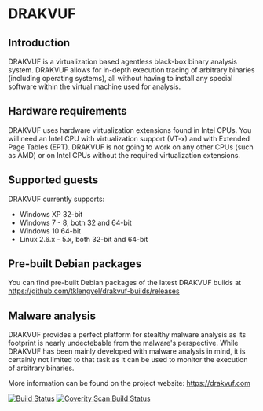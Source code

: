 DRAKVUF
=======

Introduction
------

DRAKVUF is a virtualization based agentless black-box binary analysis system. DRAKVUF
allows for in-depth execution tracing of arbitrary binaries (including operating
systems), all without having to install any special software within the virtual machine
used for analysis.

Hardware requirements
------

DRAKVUF uses hardware virtualization extensions found in Intel CPUs. You will need an
Intel CPU with virtualization support (VT-x) and with Extended Page Tables (EPT). DRAKVUF
 is not going to work on any other CPUs (such as AMD) or on Intel CPUs without the
required virtualization extensions.

Supported guests
------

DRAKVUF currently supports:
 - Windows XP 32-bit
 - Windows 7 - 8, both 32 and 64-bit
 - Windows 10 64-bit
 - Linux 2.6.x - 5.x, both 32-bit and 64-bit

Pre-built Debian packages
-------
You can find pre-built Debian packages of the latest DRAKVUF builds at
https://github.com/tklengyel/drakvuf-builds/releases
 
Malware analysis
------

DRAKVUF provides a perfect platform for stealthy malware analysis as its footprint is
nearly undectebable from the malware's perspective. While DRAKVUF has been mainly
developed with malware analysis in mind, it is certainly not limited to that task as it
can be used to monitor the execution of arbitrary binaries.

More information can be found on the project website: https://drakvuf.com

[![Build Status](https://travis-ci.org/tklengyel/drakvuf.svg?branch=master)](https://travis-ci.org/tklengyel/drakvuf)
<a href="https://scan.coverity.com/projects/tklengyel-drakvuf">
  <img alt="Coverity Scan Build Status"
       src="https://scan.coverity.com/projects/3238/badge.svg"/>
</a>
